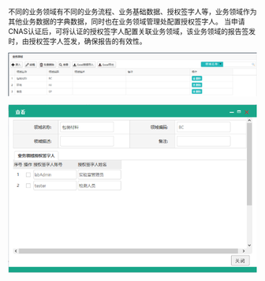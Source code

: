 不同的业务领域有不同的业务流程、业务基础数据、授权签字人等，业务领域作为其他业务数据的字典数据，同时也在业务领域管理处配置授权签字人。
当申请CNAS认证后，可将认证的授权签字人配置关联业务领域，该业务领域的报告签发时，由授权签字人签发，确保报告的有效性。

![业务领域管理](https://raw.githubusercontent.com/labsharpBeijing/LabSharpLIMS/master/Doc/Images/domain.png)

![业务领域表单](https://raw.githubusercontent.com/labsharpBeijing/LabSharpLIMS/master/Doc/Images/domain-detail.png)

